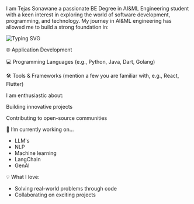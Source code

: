 I am Tejas Sonawane a passionate BE Degree in AI&ML Engineering student with a keen interest in exploring the world of software development, programming, and technology. My journey in AI&ML engineering has allowed me to build a strong foundation in:

![Typing SVG](https://readme-typing-svg.demolab.com/?lines=AI+Engineering;Tech+enthusiastic;Always+Learning&center=true&width=600&height=50&color=000000)

🌐 Application Development

💻 Programming Languages (e.g., Python, Java, Dart, Golang)

🛠️ Tools & Frameworks (mention a few you are familiar with, e.g., React, Flutter)

I am enthusiastic about:

Building innovative projects

Contributing to open-source communities

🔭 I’m currently working on... 
  * LLM's
  * NLP
  * Machine learning
  * LangChain
  * GenAI

💡 What I love:
- Solving real-world problems through code
- Collaborating on exciting projects
